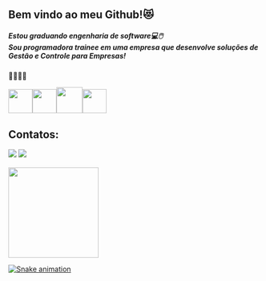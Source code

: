 ## Bem vindo ao meu Github!😻
<h5><i></i>Estou graduando engenharia de software💻🖱️ <br>
Sou programadora trainee em uma empresa que desenvolve soluções de Gestão e Controle para Empresas!</h5></i>👩🏻‍💻💕

<img src="https://cdn.jsdelivr.net/gh/devicons/devicon/icons/php/php-original.svg"  width="48" height="48"/><img src="https://cdn.jsdelivr.net/gh/devicons/devicon/icons/css3/css3-original.svg" width="48" height="48"/><img src="https://cdn.jsdelivr.net/gh/devicons/devicon/icons/git/git-original-wordmark.svg" widht="52" height="52"/><img src="https://cdn.jsdelivr.net/gh/devicons/devicon/icons/github/github-original.svg" widht="48" height="48" /> 

## Contatos:

<div>
<a href="https://www.instagram.com/gineveseng/?next=%2F" target="_blank"><img src="https://img.shields.io/badge/-Instagram-%23E4405F?style=for-the-badge&logo=instagram&logoColor=white" target="_blank"></a>
<a href = "giseleneveseng@gmail.com"><img src="https://img.shields.io/badge/Gmail-D14836?style=for-the-badge&logo=gmail&logoColor=white" target="_blank"></a> </div>
<br>

<div>
  <a href="https://github.com/giseleneveseng">
<img height="180em" src="https://github-readme-stats.vercel.app/api?username=giseleneveseng&show_icons=true&theme=dracula&include_all_commits=true&count_private=true"/>
</div>

![Snake animation](https://github.com/giseleneveseng/giseleneveseng.com/blob/output/github-contribution-grid-snake.svg)
